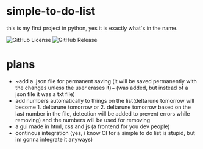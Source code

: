# simple-to-do-list
this is my first project in python, yes it is exactly what´s in the name.

![GitHub License](https://img.shields.io/github/license/CharaDreemurr6/simple-to-do-list) ![GitHub Release](https://img.shields.io/github/v/release/CharaDreemurr6/simple-to-do-list?link=https%3A%2F%2Fgithub.com%2FCharaDreemurr6%2Fsimple-to-do-list%2Freleases%2Flatest)







# plans
- ~add a .json file for permanent saving (it will be saved permanently with the changes unless the user erases it)~ (was added, but instead of a json file it was a txt file)
- add numbers automatically to things on the list(deltarune tomorrow will become 1. deltarune tomorrow or 2. deltarune tomorrow based on the last number in the file, detection will be added to prevent errors while removing) and the numbers will be used for removing
- a gui made in html, css and js (a frontend for you dev people)
- continous integration (yes, i know CI for a simple to do list is stupid, but im gonna integrate it anyways)
